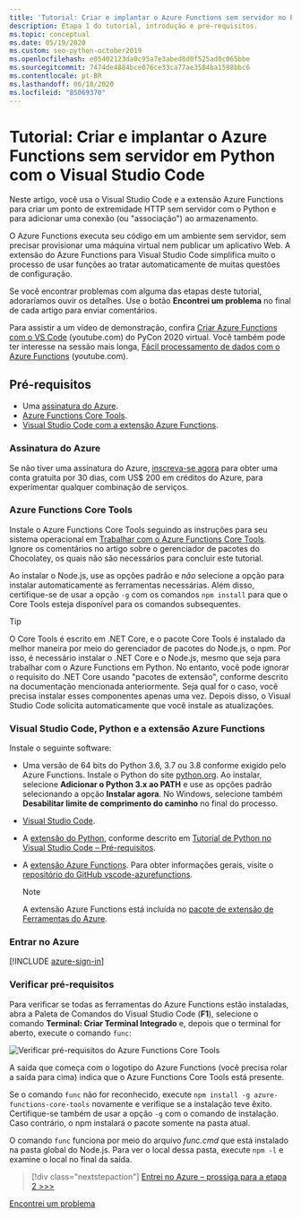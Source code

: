 ```yaml
---
title: 'Tutorial: Criar e implantar o Azure Functions sem servidor no Python com o VS Code'
description: Etapa 1 do tutorial, introdução e pré-requisitos.
ms.topic: conceptual
ms.date: 05/19/2020
ms.custom: seo-python-october2019
ms.openlocfilehash: e05402123da0c95a7e3abed8d0f525ad0c065bbe
ms.sourcegitcommit: 7474de4884bce076ce33ca77ae3584ba1598bbc6
ms.contentlocale: pt-BR
ms.lasthandoff: 06/18/2020
ms.locfileid: "85069370"
---
```

# <a name="tutorial-create-and-deploy-serverless-azure-functions-in-python-with-visual-studio-code"></a>Tutorial: Criar e implantar o Azure Functions sem servidor em Python com o Visual Studio Code

Neste artigo, você usa o Visual Studio Code e a extensão Azure Functions para criar um ponto de extremidade HTTP sem servidor com o Python e para adicionar uma conexão (ou "associação") ao armazenamento.

O Azure Functions executa seu código em um ambiente sem servidor, sem precisar provisionar uma máquina virtual nem publicar um aplicativo Web. A extensão do Azure Functions para Visual Studio Code simplifica muito o processo de usar funções ao tratar automaticamente de muitas questões de configuração.

Se você encontrar problemas com alguma das etapas deste tutorial, adoraríamos ouvir os detalhes. Use o botão **Encontrei um problema** no final de cada artigo para enviar comentários.

Para assistir a um vídeo de demonstração, confira <a href="https://www.youtube.com/watch?v=9bMsdBYy-D0&feature=youtu.be&ocid=AID3006292" target="_blank">Criar Azure Functions com o VS Code</a> (youtube.com) do PyCon 2020 virtual. Você também pode ter interesse na sessão mais longa, <a href="https://www.youtube.com/watch?v=PV7iy6FPjAY&feature=youtu.be&t=13&ocid=AID3006292" target="_blank">Fácil processamento de dados com o Azure Functions</a> (youtube.com). 

## <a name="prerequisites"></a>Pré-requisitos

- Uma [assinatura do Azure](#azure-subscription).
- [Azure Functions Core Tools](#azure-functions-core-tools).
- [Visual Studio Code com a extensão Azure Functions](#visual-studio-code-python-and-the-azure-functions-extension).

### <a name="azure-subscription"></a>Assinatura do Azure

Se não tiver uma assinatura do Azure, [inscreva-se agora](https://azure.microsoft.com/free/?utm_source=campaign&utm_campaign=vscode-tutorial-functions-extension&mktingSource=vscode-tutorial-functions-extension) para obter uma conta gratuita por 30 dias, com US$ 200 em créditos do Azure, para experimentar qualquer combinação de serviços.

### <a name="azure-functions-core-tools"></a>Azure Functions Core Tools

Instale o Azure Functions Core Tools seguindo as instruções para seu sistema operacional em [Trabalhar com o Azure Functions Core Tools](/azure/azure-functions/functions-run-local#v2). Ignore os comentários no artigo sobre o gerenciador de pacotes do Chocolatey, os quais não são necessários para concluir este tutorial.

Ao instalar o Node.js, use as opções padrão e *não* selecione a opção para instalar automaticamente as ferramentas necessárias.  Além disso, certifique-se de usar a opção `-g` com os comandos `npm install` para que o Core Tools esteja disponível para os comandos subsequentes.

> [!TIP]
> O Core Tools é escrito em .NET Core, e o pacote Core Tools é instalado da melhor maneira por meio do gerenciador de pacotes do Node.js, o npm. Por isso, é necessário instalar o .NET Core e o Node.js, mesmo que seja para trabalhar com o Azure Functions em Python. No entanto, você pode ignorar o requisito do .NET Core usando "pacotes de extensão", conforme descrito na documentação mencionada anteriormente. Seja qual for o caso, você precisa instalar esses componentes apenas uma vez. Depois disso, o Visual Studio Code solicita automaticamente que você instale as atualizações.

### <a name="visual-studio-code-python-and-the-azure-functions-extension"></a>Visual Studio Code, Python e a extensão Azure Functions

Instale o seguinte software:

- Uma versão de 64 bits do Python 3.6, 3.7 ou 3.8 conforme exigido pelo Azure Functions. Instale o Python do site [python.org](https://www.python.org/downloads). Ao instalar, selecione **Adicionar o Python 3.x ao PATH** e use as opções padrão selecionando a opção **Instalar agora**. No Windows, selecione também **Desabilitar limite de comprimento do caminho** no final do processo.
- [Visual Studio Code](https://code.visualstudio.com/).
- A [extensão do Python](https://marketplace.visualstudio.com/items?itemName=ms-python.python), conforme descrito em [Tutorial de Python no Visual Studio Code – Pré-requisitos](https://code.visualstudio.com/docs/python/python-tutorial).
- A [extensão Azure Functions](https://marketplace.visualstudio.com/items?itemName=ms-azuretools.vscode-azurefunctions). Para obter informações gerais, visite o [repositório do GitHub vscode-azurefunctions](https://github.com/Microsoft/vscode-azurefunctions).

    > [!NOTE]
    > A extensão Azure Functions está incluída no [pacote de extensão de Ferramentas do Azure](https://marketplace.visualstudio.com/items?itemName=ms-vscode.vscode-node-azure-pack).

### <a name="sign-in-to-azure"></a>Entrar no Azure

[!INCLUDE [azure-sign-in](includes/azure-sign-in.md)]

### <a name="verify-prerequisites"></a>Verificar pré-requisitos

Para verificar se todas as ferramentas do Azure Functions estão instaladas, abra a Paleta de Comandos do Visual Studio Code (**F1**), selecione o comando **Terminal: Criar Terminal Integrado** e, depois que o terminal for aberto, execute o comando `func`:

![Verificar pré-requisitos do Azure Functions Core Tools](media/tutorial-vs-code-serverless-python/check-azure-functions-tools-prerequisites-in-visual-studio-code.png)

A saída que começa com o logotipo do Azure Functions (você precisa rolar a saída para cima) indica que o Azure Functions Core Tools está presente.

Se o comando `func` não for reconhecido, execute `npm install -g azure-functions-core-tools` novamente e verifique se a instalação teve êxito. Certifique-se também de usar a opção `-g` com o comando de instalação. Caso contrário, o npm instalará o pacote somente na pasta atual.

O comando `func` funciona por meio do arquivo *func.cmd* que está instalado na pasta global do Node.js. Para ver o local dessa pasta, execute `npm -l` e examine o local no final da saída.

> [!div class="nextstepaction"]
> [Entrei no Azure – prossiga para a etapa 2 >>>](tutorial-vs-code-serverless-python-02.md)

[Encontrei um problema](https://www.research.net/r/PWZWZ52?tutorial=vscode-functions-python&step=01-verify-prerequisites)
